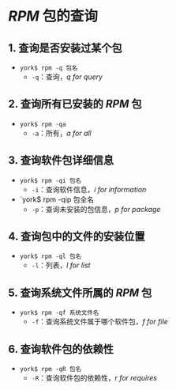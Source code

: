 # *RPM* 包的查询

## 1. 查询是否安装过某个包

- `york$ rpm -q 包名`
    - `-q`：查询，*q for query*

## 2. 查询所有已安装的 *RPM* 包

- `york$ rpm -qa`
    - `-a`：所有，*a for all*

## 3. 查询软件包详细信息

- `york$ rpm -qi 包名`
    - `-i`：查询软件信息，*i for information*
- `york$ rpm -qip 包全名
    - `-p`：查询未安装的包信息，*p for package*

## 4. 查询包中的文件的安装位置

- `york$ rpm -ql 包名`
    - `-l`：列表，*l for list*

## 5. 查询系统文件所属的 *RPM* 包

- `york$ rpm -qf 系统文件名`
    - `-f`：查询系统文件属于哪个软件包，*f for file*

## 6. 查询软件包的依赖性

- `york$ rpm -qR 包名`
    - `-R`：查询软件包的依赖性，*r for requires*
